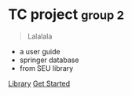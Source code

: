 <!-- _coverpage.md -->

<!--[logo](_media/icon.svg)-->

# TC project <small>group 2</small>

> Lalalala

- a user guide
- springer database
- from SEU library

[Library](http://www.lib.seu.edu.cn/)
[Get Started](#tcproject_ms000151)

